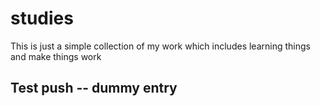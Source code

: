 # studies

This is just a simple collection of my work which includes learning things
and make things work

## Test push -- dummy entry

